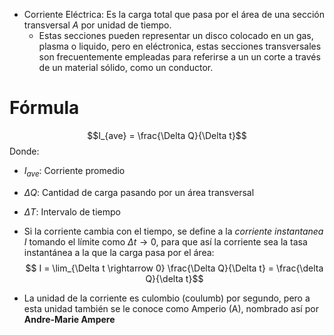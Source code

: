 - Corriente Eléctrica: Es la carga total que pasa por el área de una sección transversal $A$ por unidad de tiempo.
	- Estas secciones pueden representar un disco colocado en un gas, plasma o liquido, pero en eléctronica, estas secciones transversales son frecuentemente empleadas para referirse a un un corte a través de un material sólido, como un conductor.
# Fórmula 
$$I_{ave} = \frac{\Delta Q}{\Delta t}$$
Donde: 
- $I_{ave}$: Corriente promedio
- $\Delta Q$: Cantidad de carga pasando por un área transversal
- $\Delta T$: Intervalo de tiempo

 - Si la corriente cambia con el tiempo, se define a la *corriente instantanea* $I$ tomando el límite como $\Delta t \rightarrow 0$, para que así la corriente sea la tasa instantánea a la que la carga pasa por el área:
$$ I = \lim_{\Delta t \rightarrow 0} \frac{\Delta Q}{\Delta t} = \frac{\delta Q}{\delta t}$$

- La unidad de la corriente es culombio (coulumb) por segundo, pero a esta unidad también se le conoce como Amperio (A), nombrado así por **Andre-Marie Ampere**